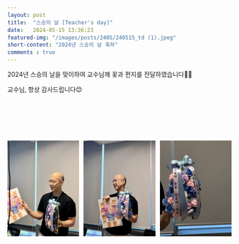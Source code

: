 ```yaml
---
layout: post 
title:  "스승의 날 [Teacher's day]"
date:   2024-05-15 13:36:23
featured-img: "/images/posts/2405/240515_td (1).jpeg"
short-content: "2024년 스승의 날 축하"
comments : true
---
```


2024년 스승의 날을 맞이하여 교수님께 꽃과 편지를 전달하였습니다🎉💐

교수님, 항상 감사드립니다😊

<div style="display: flex; justify-content: center;">
    <span class="image featured" style="margin-right: 10px;"><img src="/images/posts/2405/240515_td (1).jpeg" alt="" style='height: 400px; object-fit: contain;'></span>
    <span class="image featured" style="margin-right: 10px;"><img src="/images/posts/2405/240515_td (2).jpeg" alt="" style='height: 400px; object-fit: contain;'></span>
    <span class="image featured"><img src="/images/posts/2405/td3.JPG" alt="" style='height: 400px; object-fit: contain;'></span>
</div>
